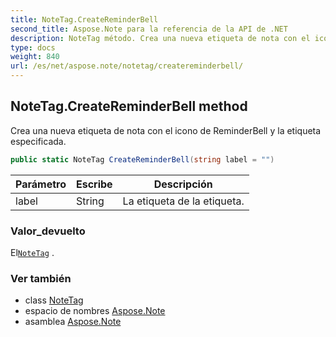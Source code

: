 ```yaml
---
title: NoteTag.CreateReminderBell
second_title: Aspose.Note para la referencia de la API de .NET
description: NoteTag método. Crea una nueva etiqueta de nota con el icono de ReminderBell y la etiqueta especificada.
type: docs
weight: 840
url: /es/net/aspose.note/notetag/createreminderbell/
---
```

## NoteTag.CreateReminderBell method

Crea una nueva etiqueta de nota con el icono de ReminderBell y la etiqueta especificada.

```csharp
public static NoteTag CreateReminderBell(string label = "")
```

| Parámetro | Escribe | Descripción |
| --- | --- | --- |
| label | String | La etiqueta de la etiqueta. |

### Valor_devuelto

El[`NoteTag`](../) .

### Ver también

* class [NoteTag](../)
* espacio de nombres [Aspose.Note](../../notetag/)
* asamblea [Aspose.Note](../../../)


